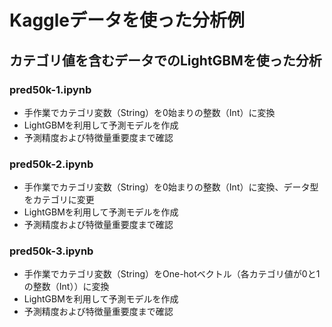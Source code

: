 # Kaggleデータを使った分析例

## カテゴリ値を含むデータでのLightGBMを使った分析

### pred50k-1.ipynb
  - 手作業でカテゴリ変数（String）を0始まりの整数（Int）に変換
  - LightGBMを利用して予測モデルを作成
  - 予測精度および特徴量重要度まで確認

### pred50k-2.ipynb
  - 手作業でカテゴリ変数（String）を0始まりの整数（Int）に変換、データ型をカテゴリに変更
  - LightGBMを利用して予測モデルを作成
  - 予測精度および特徴量重要度まで確認

### pred50k-3.ipynb
  - 手作業でカテゴリ変数（String）をOne-hotベクトル（各カテゴリ値が0と1の整数（Int））に変換
  - LightGBMを利用して予測モデルを作成
  - 予測精度および特徴量重要度まで確認

